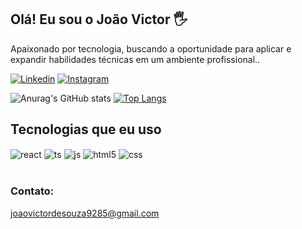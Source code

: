 ## Olá! Eu sou o João Victor 🖐️

Apaixonado por tecnologia, buscando a oportunidade para aplicar e expandir habilidades técnicas em um ambiente profissional..

[![Linkedin](https://img.shields.io/badge/LinkedIn-0077B5?style=for-the-badge&logo=linkedin&logoColor=white)](https://www.linkedin.com/in/jo%C3%A3o-victor-de-souza-956b16309/)
[![Instagram](https://img.shields.io/badge/Instagram-E4405F?style=for-the-badge&logo=instagram&logoColor=white)]()

![Anurag's GitHub stats](https://github-readme-stats.vercel.app/api?username=joaovictords11&show_icons=true&theme=chartreuse-dark)
[![Top Langs](https://github-readme-stats.vercel.app/api/top-langs/?username=joaovictords11&layout=donut)](https://github.com/anuraghazra/github-readme-stats)

## Tecnologias que eu uso

<div style="display: inline_block">
  <img align="center" alt="react" src="https://img.shields.io/badge/React-20232A?style=for-the-badge&logo=react&logoColor=61DAFB" />
  <img align="center" alt="ts" src="https://img.shields.io/badge/TypeScript-007ACC?style=for-the-badge&logo=typescript&logoColor=white" />
  <img align="center" alt="js" src="https://img.shields.io/badge/JavaScript-F7DF1E?style=for-the-badge&logo=javascript&logoColor=black" />
  <img align="center" alt="html5" src="https://img.shields.io/badge/HTML5-E34F26?style=for-the-badge&logo=html5&logoColor=white" />
  <img align="center" alt="css" src="https://img.shields.io/badge/CSS3-1572B6?style=for-the-badge&logo=css3&logoColor=white" /> 
</div><br/>

### Contato:
joaovictordesouza9285@gmail.com
